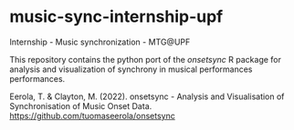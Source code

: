 # music-sync-internship-upf
Internship - Music synchronization - MTG@UPF 

This repository contains the python port of the *onsetsync* R package for analysis and visualization of synchrony in musical performances performances.

Eerola, T. & Clayton, M. (2022). onsetsync - Analysis and Visualisation of Synchronisation of Music Onset Data. https://github.com/tuomaseerola/onsetsync